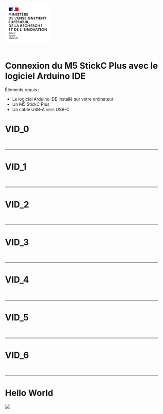<img title="" src="https://raw.githubusercontent.com/ErenS61/SAE4-BRAS-ROBOT-M5STACK/main/Images/Logo_enseignement_sup.png?token=GHSAT0AAAAAACRVPLUJK6TQJRTC3QA4Z66YZRWNVWQ" alt="" width="152">&nbsp;&nbsp;&nbsp;&nbsp;&nbsp;&nbsp;&nbsp;&nbsp;&nbsp;&nbsp;&nbsp;&nbsp;&nbsp;&nbsp;&nbsp;&nbsp;&nbsp;&nbsp;&nbsp;&nbsp;&nbsp;&nbsp;&nbsp;&nbsp;&nbsp;&nbsp;&nbsp;&nbsp;&nbsp;&nbsp;&nbsp;&nbsp;&nbsp;&nbsp;&nbsp;&nbsp;&nbsp;&nbsp;&nbsp;&nbsp;&nbsp;&nbsp;&nbsp;&nbsp;&nbsp;&nbsp;&nbsp;&nbsp;&nbsp;&nbsp;&nbsp;&nbsp;&nbsp;&nbsp;&nbsp;&nbsp;&nbsp;&nbsp;&nbsp;&nbsp;&nbsp;&nbsp;&nbsp;&nbsp;&nbsp;&nbsp;&nbsp;&nbsp;&nbsp;&nbsp;&nbsp;&nbsp;&nbsp;&nbsp;&nbsp;&nbsp;&nbsp;&nbsp;&nbsp;&nbsp;&nbsp;&nbsp;&nbsp;&nbsp;&nbsp;&nbsp;&nbsp;&nbsp;&nbsp;&nbsp;&nbsp;&nbsp;&nbsp;&nbsp;&nbsp;&nbsp;&nbsp;&nbsp;&nbsp;&nbsp;&nbsp;&nbsp;&nbsp;&nbsp;&nbsp;&nbsp;&nbsp;&nbsp;&nbsp;&nbsp;&nbsp;&nbsp;&nbsp;&nbsp;&nbsp;&nbsp;&nbsp;&nbsp;&nbsp;&nbsp;<img title="" src="https://raw.githubusercontent.com/ErenS61/SAE4-BRAS-ROBOT-M5STACK/main/Images/Logo_Universit%C3%A9_de_Haute-Alsace_-_UHA.png?token=GHSAT0AAAAAACRVPLUJIBUSLPJP2ISK5XEOZRWNV7Q" alt="" width="330">

# Connexion du M5 StickC Plus avec le logiciel Arduino IDE

Éléments requis :

- Le logiciel Arduino IDE installé sur votre ordinateur
- Un M5 StickC Plus
- Un câble USB-A vers  USB-C

# VID_0

<img src="file:///C:/Users/erens/Downloads/VID0.gif" title="" alt="" data-align="center">

***

# VID_1

<img src="file:///C:/Users/erens/Downloads/VID1.gif" title="" alt="" data-align="center">

***

# VID_2

<img src="file:///C:/Users/erens/Downloads/VID2.gif" title="" alt="" data-align="center">

***

# VID_3

<img src="file:///C:/Users/erens/Downloads/VID3.gif" title="" alt="" data-align="center">

***

# VID_4

<img src="file:///C:/Users/erens/Downloads/VID4.gif" title="" alt="" data-align="center">

***

# VID_5

<img src="file:///C:/Users/erens/Downloads/VID5.gif" title="" alt="" data-align="center">

***

# VID_6

<img src="file:///C:/Users/erens/Downloads/VID6.gif" title="" alt="" data-align="center">

***

# Hello World

![](C:\Users\erens\Downloads\HELLO%20WORLD.gif)
